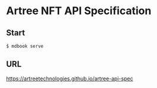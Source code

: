 # Artree NFT API Specification

## Start

```
$ mdbook serve
```

## URL
https://artreetechnologies.github.io/artree-api-spec
